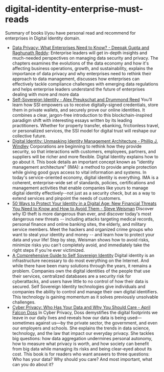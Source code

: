 # digital-identity-enterprise-must-reads
Summary of books I/you have personal read and recommend for enterprises in Digital Identity domain.

* [Data Privacy: What Enterprises Need to Know? - Deepak Gupta and Raghunath Reddy](https://www.amazon.com/Data-Privacy-What-Enterprises-Need-ebook/dp/B0B5XPD468): Enterprise leaders will get in-depth insights and much-needed perspectives on managing data security and privacy. The chapters examines the evolutions of the data economy and how it's affecting business operations, growth, and sustainability, explains the importance of data privacy and why enterprises need to rethink their approach to data management, discusses how enterprises can effectively tackle compliance challenges with emerging data regulations and helps enterprise leaders understand the future of enterprises dealing with more and more data
* [Self-Sovereign Identity - Alex Preukschat and Drummond Reed](https://www.manning.com/books/self-sovereign-identity) You’ll learn how SSI empowers us to receive digitally-signed credentials, store them in private wallets, and securely prove our online identities. It combines a clear, jargon-free introduction to this blockchain-inspired paradigm shift with interesting essays written by its leading practitioners. Whether for property transfer, ebanking, frictionless travel, or personalized services, the SSI model for digital trust will reshape our collective future.
* [Digital Identity: Unmasking Identity Management Architecture - Phillip J. Windley](https://www.amazon.com/Digital-Identity-Unmasking-Management-Architecture-ebook/dp/B0026OR3DA/ref=sr_1_1) Corporations are beginning to rethink how they provide security, so that interactions with customers, employees, partners, and suppliers will be richer and more flexible. Digital Identity explains how to go about it. This book details an important concept known as "identity management architecture" (IMA): a method to provide ample protection while giving good guys access to vital information and systems. In today's service-oriented economy, digital identity is everything. IMA is a coherent, enterprise-wide set of standards, policies, certifications and management activities that enable companies like yours to manage digital identity effectively--not just as a security check, but as a way to extend services and pinpoint the needs of customers.
* [50 Ways to Protect Your Identity in a Digital Age: New Financial Threats You Need to Know and How to Avoid Them - Steve Weisman](https://www.amazon.com/Ways-Protect-Your-Identity-Digital-ebook/dp/B009PM8XOY/ref=sr_1_16) Discover why ID theft is more dangerous than ever, and discover today's most dangerous new threats -- including attacks targeting medical records, personal finance and online banking sites, the elderly, and military service members. Meet the hackers and organized crime groups who want to steal your identity and money -- and learn how to protect your data and your life! Step by step, Weisman shows how to avoid risks, minimize risks you can't completely avoid, and immediately take the right steps if you're ever victimized. 
* [A Comprehensive Guide to Self Sovereign Identity](https://www.amazon.com/Comprehensive-Guide-Self-Sovereign-Identity-ebook/dp/B07Q3TXLDP/ref=sr_1_12) Digital identity is an infrastructure necessary to do most everything on the Internet. And while there have been many solutions through the years, it remains a problem. Companies own the digital identities of the people that use their services, centralized databases are a security risk for cyberattacks, and users have little to no control of how their data is secured. Self Sovereign Identity technologies give individuals and companies the ability to control and manage their own digital identifiers. This technology is gaining momentum as it solves previously unsolvable challenges.
* [Cyber Privacy: Who Has Your Data and Why You Should Care - April Falcon Doss](https://www.amazon.com/Cyber-Privacy-Your-Data-Should-ebook/dp/B084JMJHL1/ref=sr_1_4) In Cyber Privacy, Doss demystifies the digital footprints we leave in our daily lives and reveals how our data is being used—sometimes against us—by the private sector, the government, and even our employers and schools. She explains the trends in data science, technology, and the law that impact our everyday privacy. She tackles big questions: how data aggregation undermines personal autonomy, how to measure what privacy is worth, and how society can benefit from big data while managing its risks and being clear-eyed about its cost. This book is for readers who want answers to three questions: Who has your data? Why should you care? And most important, what can you do about it?
